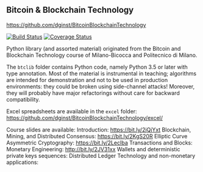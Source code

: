 ## Bitcoin & Blockchain Technology
https://github.com/dginst/BitcoinBlockchainTechnology


[![Build Status](https://travis-ci.org/dginst/BitcoinBlockchainTechnology.svg?branch=master)](https://travis-ci.org/dginst/BitcoinBlockchainTechnology) [![Coverage Status](https://coveralls.io/repos/github/dginst/BitcoinBlockchainTechnology/badge.svg?branch=master)](https://coveralls.io/github/dginst/BitcoinBlockchainTechnology?branch=master)

Python library (and assorted material) originated from the Bitcoin and Blockchain Technology course of Milano-Bicocca and Politecnico di Milano.

The `btclib` folder contains Python code, namely Python 3.5 or later with type annotation. Most of the material is instrumental in teaching; algorithms are intended for demonstration and not to be used in production environments: they could be broken using side-channel attacks! Moreover, they will probably have major refactorings without care for backward compatibility.

Excel spreadsheets are available in the `excel` folder:
https://github.com/dginst/BitcoinBlockchainTechnology/excel/

Course slides are available:
Introduction: https://bit.ly/2jQjYxt
Blockchain, Mining, and Distributed Consensus: https://bit.ly/2KgS20R
Elliptic Curve Asymmetric Cryptography: https://bit.ly/2LecIba
Transactions and Blocks:
Monetary Engineering: http://bit.ly/2JV31xx
Wallets and deterministic private keys sequences:
Distributed Ledger Technology and non-monetary applications:
